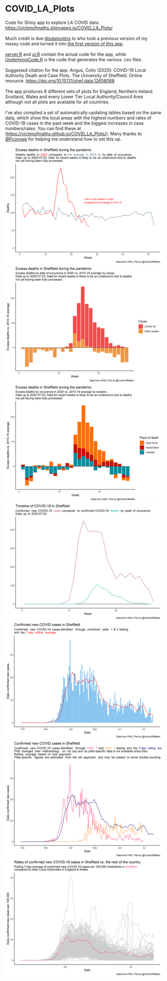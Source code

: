 # COVID_LA_Plots
Code for Shiny app to explore LA COVID data: https://victimofmaths.shinyapps.io/COVID_LA_Plots/
<br><br>
Much credit is due [@lukejostins](https://twitter.com/lukejostins) to who took a previous version of my messy code and turned it into [the first version of this app](https://victimofshiny.shinyapps.io/shiny/).<br><br>
[server.R](https://github.com/VictimOfMaths/COVID_LA_Plots/blob/master/server.R) and [ui.R](https://github.com/VictimOfMaths/COVID_LA_Plots/blob/master/ui.R) contain the actual code for the app, while [UnderlyingCode.R](https://github.com/VictimOfMaths/COVID_LA_Plots/blob/master/UnderlyingCode.R) is the code that generates the various .csv files.
<br><br>
Suggested citation for the app: Angus, Colin (2020): COVID-19 Local Authority Death and Case Plots. The University of Sheffield. Online resource. https://doi.org/10.15131/shef.data.12658088
<br><br>
The app produces 8 different sets of plots for England, Northern Ireland Scotland, Wales and every Lower Tier Local Authority/Council Area although not all plots are available for all countries.<br><br>
I've also compiled a set of automatically-updating tables based on the same data, which show the local areas with the highest numbers and rates of COVID-19 cases in the past week and the biggest increases in case numbers/rates. You can find these at (https://victimofmaths.github.io/COVID_LA_Plots/). Many thanks to [@Fcorowe](https://twitter.com/Fcorowe) for helping me understand how to set this up.
<br><br>
![Total excess deaths](https://github.com/VictimOfMaths/COVID_LA_Plots/blob/master/COVID_LA_Plots_1.png)
![Excess deaths by cause](https://github.com/VictimOfMaths/COVID_LA_Plots/blob/master/COVID_LA_Plots_2.png)
![Excess deaths by location](https://github.com/VictimOfMaths/COVID_LA_Plots/blob/master/COVID_LA_Plots_3.png)
![Cases vs deaths](https://github.com/VictimOfMaths/COVID_LA_Plots/blob/master/COVID_LA_Plots_4.png)
![Case numbers](https://github.com/VictimOfMaths/COVID_LA_Plots/blob/master/COVID_LA_Plots_5.png)
![Cases by pillar](https://github.com/VictimOfMaths/COVID_LA_Plots/blob/master/COVID_LA_Plots_6.png)
![Comparative case rates](https://github.com/VictimOfMaths/COVID_LA_Plots/blob/master/COVID_LA_Plots_7.png)
